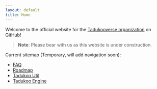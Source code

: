 ```yaml
---
layout: default
title: Home
---
```


Welcome to the official website for the [Tadukooverse organization](https://github.com/Tadukooverse) on GitHub!

> **Note**: Please bear with us as this website is under construction.

Current sitemap (Temporary, will add navigation soon):
- [FAQ](about/faq.html)
- [Roadmap](about/roadmap.html)
- [Tadukoo Util](project/TadukooUtil.html)
- [Tadukoo Engine](project/TadukooEngine.html)
